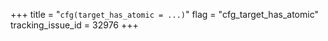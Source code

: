 +++
title = "`cfg(target_has_atomic = ...)`"
flag = "cfg_target_has_atomic"
tracking_issue_id = 32976
+++
